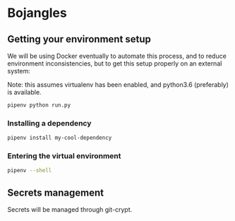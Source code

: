 # Bojangles

## Getting your environment setup

We will be using Docker eventually to automate this process, and to reduce environment inconsistencies, but to get this setup properly on an external system:

Note: this assumes virtualenv has been enabled, and python3.6 (preferably) is available.

```sh
pipenv python run.py
```

### Installing a dependency

```sh
pipenv install my-cool-dependency
```

### Entering the virtual environment

```sh
pipenv --shell
```

## Secrets management

Secrets will be managed through git-crypt.
